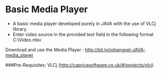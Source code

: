# Basic Media Player
* A basic media player developed purely in JAVA with the use of VLCj library.
* Enter video source in the provided text field in the following format C:\Video.mkv

Download and use the Media Player : http://bit.ly/rohangoel-JAVA-media_player

###Pre-Requisites:
VLCj (http://capricasoftware.co.uk/#/projects/vlcj)
